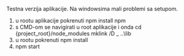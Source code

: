Testna verzija aplikacije. Na windowsima mali problemi sa setupom. 
1. u rootu aplikacije pokrenuti npm install npm
2. s CMD-om se navigirati u root aplikacije i onda
   cd {project_root}/node_modules
   mklink /D _ ..\lib
3. u rootu pokrenuti npm install
4. npm start
